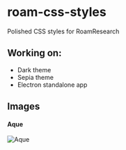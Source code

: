 # roam-css-styles
Polished CSS styles for RoamResearch

## Working on:
- Dark theme
- Sepia theme
- Electron standalone app

## Images
#### Aque
![Aque](https://github.com/garlicagreement/roam-css-styles/blob/master/Aque%201.3%20-%20Screenshot.jpg?raw=true)
